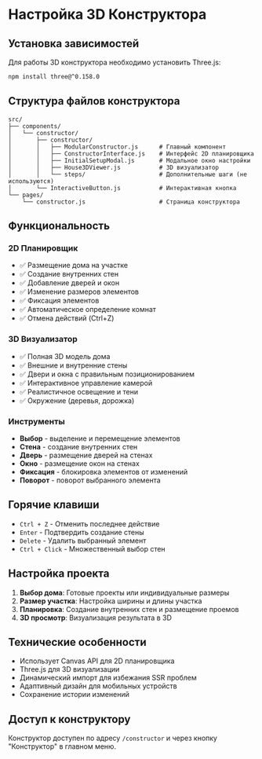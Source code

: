 # Настройка 3D Конструктора

## Установка зависимостей

Для работы 3D конструктора необходимо установить Three.js:

```bash
npm install three@^0.158.0
```

## Структура файлов конструктора

```
src/
├── components/
│   └── constructor/
│       ├── constructor/
│       │   ├── ModularConstructor.js      # Главный компонент
│       │   ├── ConstructorInterface.js    # Интерфейс 2D планировщика
│       │   ├── InitialSetupModal.js       # Модальное окно настройки
│       │   ├── House3DViewer.js           # 3D визуализатор
│       │   └── steps/                     # Дополнительные шаги (не используются)
│       └── InteractiveButton.js           # Интерактивная кнопка
└── pages/
    └── constructor.js                     # Страница конструктора
```

## Функциональность

### 2D Планировщик
- ✅ Размещение дома на участке
- ✅ Создание внутренних стен
- ✅ Добавление дверей и окон
- ✅ Изменение размеров элементов
- ✅ Фиксация элементов
- ✅ Автоматическое определение комнат
- ✅ Отмена действий (Ctrl+Z)

### 3D Визуализатор
- ✅ Полная 3D модель дома
- ✅ Внешние и внутренние стены
- ✅ Двери и окна с правильным позиционированием
- ✅ Интерактивное управление камерой
- ✅ Реалистичное освещение и тени
- ✅ Окружение (деревья, дорожка)

### Инструменты
- **Выбор** - выделение и перемещение элементов
- **Стена** - создание внутренних стен
- **Дверь** - размещение дверей на стенах
- **Окно** - размещение окон на стенах
- **Фиксация** - блокировка элементов от изменений
- **Поворот** - поворот выбранного элемента

## Горячие клавиши

- `Ctrl + Z` - Отменить последнее действие
- `Enter` - Подтвердить создание стены
- `Delete` - Удалить выбранный элемент
- `Ctrl + Click` - Множественный выбор стен

## Настройка проекта

1. **Выбор дома**: Готовые проекты или индивидуальные размеры
2. **Размер участка**: Настройка ширины и длины участка
3. **Планировка**: Создание внутренних стен и размещение проемов
4. **3D просмотр**: Визуализация результата в 3D

## Технические особенности

- Использует Canvas API для 2D планировщика
- Three.js для 3D визуализации
- Динамический импорт для избежания SSR проблем
- Адаптивный дизайн для мобильных устройств
- Сохранение истории изменений

## Доступ к конструктору

Конструктор доступен по адресу `/constructor` и через кнопку "Конструктор" в главном меню.
